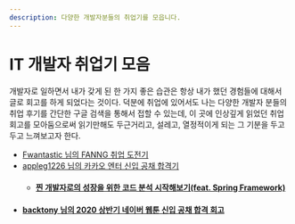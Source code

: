 ```yaml
---
description: 다양한 개발자분들의 취업기를 모읍니다.
---
```


# IT 개발자 취업기 모음

개발자로 일하면서 내가 갖게 된 한 가지 좋은 습관은 항상 내가 했던 경험들에 대해서 글로 회고를 하게 되었다는 것이다. 덕분에 취업에 있어서도 나는 다양한 개발자 분들의 취업 후기를 간단한 구글 검색을 통해서 접할 수 있는데, 이 곳에 인상깊게 읽었던 취업 회고를 모아둠으로써 읽기만해도 두근거리고, 설레고, 열정적이게 되는 그 기분을 두고두고 느껴보고자 한다.&#x20;

* [Fwantastic 님의 FANNG 취업 도전기](https://www.fwantastic.com/2020/12/faang-1-leetcode.html)
* [appleg1226 님의 카카오 엔터 신입 공채 합격기](https://appleg1226.tistory.com/39)
  * #### [찐 개발자로의 성장을 위한 코드 분석 시작해보기(feat. Spring Framework)](https://appleg1226.tistory.com/30)
* #### [backtony 님의 2020 상반기 네이버 웹툰 신입 공채 합격 회고](https://backtony.github.io/review/2022-05-27-review-1/)

